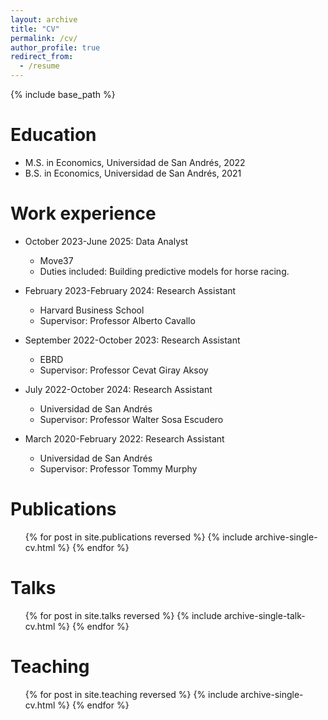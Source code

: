 ```yaml
---
layout: archive
title: "CV"
permalink: /cv/
author_profile: true
redirect_from:
  - /resume
---
```


{% include base_path %}

Education
======
* M.S. in Economics, Universidad de San Andrés, 2022
* B.S. in Economics, Universidad de San Andrés, 2021

Work experience
======
* October 2023-June 2025: Data Analyst
  * Move37
  * Duties included: Building predictive models for horse racing.

* February 2023-February 2024: Research Assistant
  * Harvard Business School
  * Supervisor: Professor Alberto Cavallo
    
* September 2022-October 2023: Research Assistant
  * EBRD
  * Supervisor: Professor Cevat Giray Aksoy
    
* July 2022-October 2024: Research Assistant
  * Universidad de San Andrés
  * Supervisor: Professor Walter Sosa Escudero
    
* March 2020-February 2022: Research Assistant
  * Universidad de San Andrés
  * Supervisor: Professor Tommy Murphy

Publications
======
  <ul>{% for post in site.publications reversed %}
    {% include archive-single-cv.html %}
  {% endfor %}</ul>
  
Talks
======
  <ul>{% for post in site.talks reversed %}
    {% include archive-single-talk-cv.html  %}
  {% endfor %}</ul>
  
Teaching
======
  <ul>{% for post in site.teaching reversed %}
    {% include archive-single-cv.html %}
  {% endfor %}</ul>
